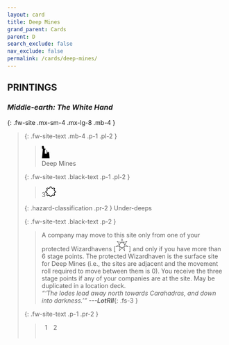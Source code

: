 ```yaml
---
layout: card
title: Deep Mines
grand_parent: Cards
parent: D
search_exclude: false
nav_exclude: false
permalink: /cards/deep-mines/
---
```


## PRINTINGS


### _Middle-earth: The White Hand_

{: .fw-site .mx-sm-4 .mx-lg-8 .mb-4 }
> {: .fw-site-text .mb-4 .p-1 .pl-2 }
> > <div class="card-mp"><img src="/assets/images/ruinlair.svg"></div>
> > <div class="card-name">Deep Mines</div>
>
> {: .fw-site-text .black-text .p-1 .pl-2 }
> > 3![](/assets/images/stage-point.svg)
>
> {: .hazard-classification .pr-2 }
> Under-deeps
>
> {: .fw-site-text .black-text .p-2 }
> > A company may move to this site only from one of your protected Wizardhavens \[![](/assets/images/free-haven.svg)] and only if you have more than 6 stage points. The protected Wizardhaven is the surface site for Deep Mines (i.e., the sites are adjacent and the movement roll required to move between them is 0). You receive the three stage points if any of your companies are at the site. May be duplicated in a location deck.   <br>_“‘The lodes lead away north towards Carahadras, and down into darkness.’”_ ***---&#65279;LotRII***{: .fs-3 }  
> 
> {: .fw-site-text .p-1 .pr-2 }
> > <div class="hero-site-draw"><span class="minion-you-draw">&ensp;1&ensp;</span><span class="minion-opp-draw">&ensp;2&ensp;</span></div>
> > <div class="card-corruption">&nbsp;</div>
